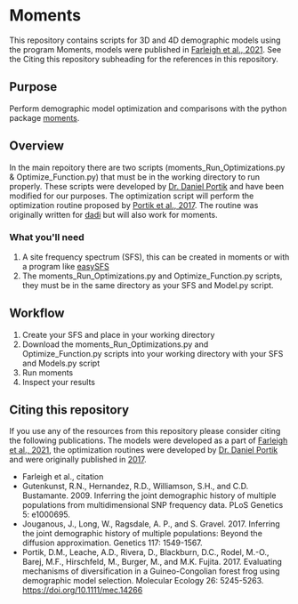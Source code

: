 # Moments
This repository contains scripts for 3D and 4D demographic models using the program Moments, models were published in [Farleigh et al., 2021](). See the Citing this repository subheading for the references in this repository. 
## Purpose
Perform demographic model optimization and comparisons with the python package [moments](https://bitbucket.org/simongravel/moments/src/master/). 
## Overview
In the main repoitory there are two scripts (moments_Run_Optimizations.py & Optimize_Function.py) that must be in the working directory to run properly. These scripts were developed by [Dr. Daniel Portik](https://github.com/dportik/moments_pipeline) and have been modified for our purposes. The optimization script will perform the optimization routine proposed by [Portik et al., 2017](https://onlinelibrary.wiley.com/doi/abs/10.1111/mec.14266). The routine was originally written for [dadi](https://journals.plos.org/plosgenetics/article?id=10.1371/journal.pgen.1000695) but will also work for moments. 
### What you'll need
1. A site frequency spectrum (SFS), this can be created in moments or with a program like [easySFS](https://github.com/isaacovercast/easySFS)
2. The moments_Run_Optimizations.py and Optimize_Function.py scripts, they must be in the same directory as your SFS and Model.py script. 
## Workflow
1. Create your SFS and place in your working directory
2. Download the moments_Run_Optimizations.py and Optimize_Function.py scripts into your working directory with your SFS and Models.py script
3. Run moments
4. Inspect your results 
## Citing this repository
If you use any of the resources from this repository please consider citing the following publications. The models were developed as a part of [Farleigh et al., 2021](), the optimization routines were developed by [Dr. Daniel Portik](https://github.com/dportik/moments_pipeline) and were originally published in [2017](https://onlinelibrary.wiley.com/doi/abs/10.1111/mec.14266). 

* Farleigh et al., citation
* Gutenkunst, R.N., Hernandez, R.D., Williamson, S.H., and C.D. Bustamante. 2009. Inferring the joint demographic history of multiple populations from multidimensional SNP frequency data. PLoS Genetics 5: e1000695.
* Jouganous, J., Long, W., Ragsdale, A. P., and S. Gravel. 2017. Inferring the joint demographic history of multiple populations: Beyond the diffusion approximation. Genetics 117: 1549-1567.
* Portik, D.M., Leache, A.D., Rivera, D., Blackburn, D.C., Rodel, M.-O., Barej, M.F., Hirschfeld, M., Burger, M., and M.K. Fujita. 2017. Evaluating mechanisms of diversification in a Guineo-Congolian forest frog using demographic model selection. Molecular Ecology 26: 5245-5263. https://doi.org/10.1111/mec.14266


